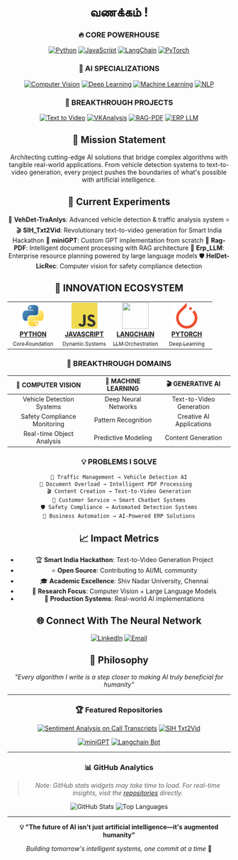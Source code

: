 <div align="center">

# வணக்கம் !

<div align="center">

### 🔥 **CORE POWERHOUSE**
<a href="https://www.python.org/about/" target="_blank"><img src="https://img.shields.io/badge/Python-FFD43B?style=for-the-badge&logo=python&logoColor=blue" alt="Python"></a> <a href="https://developer.mozilla.org/en-US/docs/Web/JavaScript/Guide/Introduction" target="_blank"><img src="https://img.shields.io/badge/JavaScript-F7DF1E?style=for-the-badge&logo=javascript&logoColor=black" alt="JavaScript"></a> <a href="https://python.langchain.com/docs/get_started/introduction" target="_blank"><img src="https://img.shields.io/badge/LangChain-1C3C3C?style=for-the-badge&logo=langchain&logoColor=white" alt="LangChain"></a> <a href="https://pytorch.org/get-started/locally/" target="_blank"><img src="https://img.shields.io/badge/PyTorch-EE4C2C?style=for-the-badge&logo=pytorch&logoColor=white" alt="PyTorch"></a>

### 🧠 **AI SPECIALIZATIONS**
<a href="https://opencv.org/about/" target="_blank"><img src="https://img.shields.io/badge/Computer_Vision-FF6B6B?style=for-the-badge&logo=opencv&logoColor=white" alt="Computer Vision"></a> <a href="https://www.tensorflow.org/learn" target="_blank"><img src="https://img.shields.io/badge/Deep_Learning-4ECDC4?style=for-the-badge&logo=tensorflow&logoColor=white" alt="Deep Learning"></a> <a href="https://scikit-learn.org/stable/getting_started.html" target="_blank"><img src="https://img.shields.io/badge/Machine_Learning-45B7D1?style=for-the-badge&logo=scikit-learn&logoColor=white" alt="Machine Learning"></a> <a href="https://spacy.io/usage/spacy-101" target="_blank"><img src="https://img.shields.io/badge/NLP-96CEB4?style=for-the-badge&logo=spacy&logoColor=white" alt="NLP"></a>

### 🚀 **BREAKTHROUGH PROJECTS**
<a href="https://github.com/ThiruDeepak2311/SIH_Txt2Vid" target="_blank"><img src="https://img.shields.io/badge/Text_to_Video-FF9F43?style=for-the-badge&logo=video&logoColor=white" alt="Text to Video"></a> <a href="https://github.com/ThiruDeepak2311/VKanalysis" target="_blank"><img src="https://img.shields.io/badge/VKAnalysis-6C5CE7?style=for-the-badge&logo=analytics&logoColor=white" alt="VKAnalysis"></a> <a href="https://github.com/ThiruDeepak2311/Rag-PDF" target="_blank"><img src="https://img.shields.io/badge/RAG--PDF-FD79A8?style=for-the-badge&logo=database&logoColor=white" alt="RAG-PDF"></a> <a href="https://github.com/ThiruDeepak2311/Erp_LLM" target="_blank"><img src="https://img.shields.io/badge/ERP_LLM-00B894?style=for-the-badge&logo=enterprise&logoColor=white" alt="ERP LLM"></a>

</div>

## 🎯 Mission Statement
Architecting cutting-edge AI solutions that bridge complex algorithms with tangible real-world applications. From vehicle detection systems to text-to-video generation, every project pushes the boundaries of what's possible with artificial intelligence.

## 🔬 Current Experiments
🚗 **VehDet-TraAnlys**: Advanced vehicle detection & traffic analysis system ⭐
🎬 **SIH_Txt2Vid**: Revolutionary text-to-video generation for Smart India Hackathon
🤖 **miniGPT**: Custom GPT implementation from scratch
📄 **Rag-PDF**: Intelligent document processing with RAG architecture
🏢 **Erp_LLM**: Enterprise resource planning powered by large language models
🛡️ **HelDet-LicRec**: Computer vision for safety compliance detection

## 🌟 **INNOVATION ECOSYSTEM**

<table align="center">
<tr>
<td align="center" width="25%">
<a href="https://www.python.org/about/" target="_blank">
<img src="https://raw.githubusercontent.com/devicons/devicon/master/icons/python/python-original.svg" width="60" height="60"/>
<br><strong>PYTHON</strong>
<br><sub>Core Foundation</sub>
</a>
</td>
<td align="center" width="25%">
<a href="https://developer.mozilla.org/en-US/docs/Web/JavaScript/Guide/Introduction" target="_blank">
<img src="https://raw.githubusercontent.com/devicons/devicon/master/icons/javascript/javascript-original.svg" width="60" height="60"/>
<br><strong>JAVASCRIPT</strong>
<br><sub>Dynamic Systems</sub>
</a>
</td>
<td align="center" width="25%">
<a href="https://python.langchain.com/docs/get_started/introduction" target="_blank">
<img src="https://avatars.githubusercontent.com/u/126733545?s=200&v=4" width="60" height="60"/>
<br><strong>LANGCHAIN</strong>
<br><sub>LLM Orchestration</sub>
</a>
</td>
<td align="center" width="25%">
<a href="https://pytorch.org/get-started/locally/" target="_blank">
<img src="https://raw.githubusercontent.com/devicons/devicon/master/icons/pytorch/pytorch-original.svg" width="60" height="60"/>
<br><strong>PYTORCH</strong>
<br><sub>Deep Learning</sub>
</a>
</td>
</tr>
</table>

<div align="center">

### 🚀 **BREAKTHROUGH DOMAINS**

| 🎯 **COMPUTER VISION** | 🧠 **MACHINE LEARNING** | 🎬 **GENERATIVE AI** |
|:---:|:---:|:---:|
| Vehicle Detection Systems | Deep Neural Networks | Text-to-Video Generation |
| Safety Compliance Monitoring | Pattern Recognition | Creative AI Applications |
| Real-time Object Analysis | Predictive Modeling | Content Generation |

</div>

<div align="center">

### 💡 **PROBLEMS I SOLVE**

```
🚗 Traffic Management → Vehicle Detection AI
📄 Document Overload → Intelligent PDF Processing  
🎬 Content Creation → Text-to-Video Generation
🤖 Customer Service → Smart Chatbot Systems
🛡️ Safety Compliance → Automated Detection Systems
🏢 Business Automation → AI-Powered ERP Solutions
```

</div>

## 📈 Impact Metrics
- 🏆 **Smart India Hackathon**: Text-to-Video Generation Project
- ⭐ **Open Source**: Contributing to AI/ML community
- 🎓 **Academic Excellence**: Shiv Nadar University, Chennai
- 🔬 **Research Focus**: Computer Vision + Large Language Models
- 🚀 **Production Systems**: Real-world AI implementations

## 🌐 Connect With The Neural Network
<a href="https://www.linkedin.com/in/deepak-thirukkumaran-758598232/" target="_blank"><img src="https://img.shields.io/badge/LinkedIn-0077B5?style=for-the-badge&logo=linkedin&logoColor=white" alt="LinkedIn"></a>
<a href="mailto:thirudeepak2311@gmail.com" target="_blank"><img src="https://img.shields.io/badge/Email-D14836?style=for-the-badge&logo=gmail&logoColor=white" alt="Email"></a>

## 💭 Philosophy
*"Every algorithm I write is a step closer to making AI truly beneficial for humanity"*

---

### 🏆 Featured Repositories
<div align="center">

<a href="https://github.com/ThiruDeepak2311/Sentiment_Analysis_on_Call_Transcripts" target="_blank"><img src="https://github-readme-stats.vercel.app/api/pin/?username=ThiruDeepak2311&repo=Sentiment_Analysis_on_Call_Transcripts&theme=tokyonight" alt="Sentiment Analysis on Call Transcripts"></a>
<a href="https://github.com/ThiruDeepak2311/SIH_Txt2Vid" target="_blank"><img src="https://github-readme-stats.vercel.app/api/pin/?username=ThiruDeepak2311&repo=SIH_Txt2Vid&theme=tokyonight" alt="SIH Txt2Vid"></a>

<a href="https://github.com/ThiruDeepak2311/miniGPT" target="_blank"><img src="https://github-readme-stats.vercel.app/api/pin/?username=ThiruDeepak2311&repo=miniGPT&theme=tokyonight" alt="miniGPT"></a>
<a href="https://github.com/ThiruDeepak2311/Langchain_Bot" target="_blank"><img src="https://github-readme-stats.vercel.app/api/pin/?username=ThiruDeepak2311&repo=Langchain_Bot&theme=tokyonight" alt="Langchain Bot"></a>

</div>

---

### 📊 GitHub Analytics
> *Note: GitHub stats widgets may take time to load. For real-time insights, visit the [repositories](https://github.com/ThiruDeepak2311?tab=repositories) directly.*

<div align="center">

![GitHub Stats](https://github-readme-stats.vercel.app/api?username=ThiruDeepak2311&show_icons=true&theme=tokyonight&hide_border=true&count_private=true)
![Top Languages](https://github-readme-stats.vercel.app/api/top-langs/?username=ThiruDeepak2311&layout=compact&theme=tokyonight&hide_border=true)

</div>

---

<div align="center">
  
**💡 "The future of AI isn't just artificial intelligence—it's augmented humanity"**

*Building tomorrow's intelligent systems, one commit at a time* 🚀

</div>
